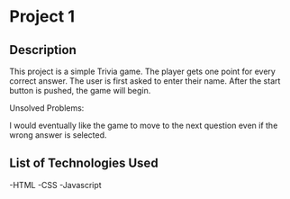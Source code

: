 # Project 1

## Description
This project is a simple Trivia game. The player gets one point for every correct answer. The user is first asked to enter their name. After the start button is pushed, the game will begin. 
 

Unsolved Problems:

I would eventually like the game to move to the next question even if the wrong answer is selected. 

## List of Technologies Used
-HTML
-CSS
-Javascript